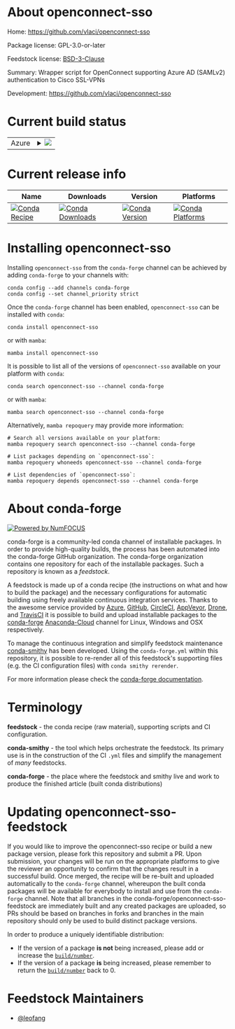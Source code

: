About openconnect-sso
=====================

Home: https://github.com/vlaci/openconnect-sso

Package license: GPL-3.0-or-later

Feedstock license: [BSD-3-Clause](https://github.com/conda-forge/openconnect-sso-feedstock/blob/main/LICENSE.txt)

Summary: Wrapper script for OpenConnect supporting Azure AD (SAMLv2) authentication to Cisco SSL-VPNs

Development: https://github.com/vlaci/openconnect-sso

Current build status
====================


<table>
    
  <tr>
    <td>Azure</td>
    <td>
      <details>
        <summary>
          <a href="https://dev.azure.com/conda-forge/feedstock-builds/_build/latest?definitionId=16493&branchName=main">
            <img src="https://dev.azure.com/conda-forge/feedstock-builds/_apis/build/status/openconnect-sso-feedstock?branchName=main">
          </a>
        </summary>
        <table>
          <thead><tr><th>Variant</th><th>Status</th></tr></thead>
          <tbody><tr>
              <td>linux_64_python3.10.____cpython</td>
              <td>
                <a href="https://dev.azure.com/conda-forge/feedstock-builds/_build/latest?definitionId=16493&branchName=main">
                  <img src="https://dev.azure.com/conda-forge/feedstock-builds/_apis/build/status/openconnect-sso-feedstock?branchName=main&jobName=linux&configuration=linux_64_python3.10.____cpython" alt="variant">
                </a>
              </td>
            </tr><tr>
              <td>linux_64_python3.7.____cpython</td>
              <td>
                <a href="https://dev.azure.com/conda-forge/feedstock-builds/_build/latest?definitionId=16493&branchName=main">
                  <img src="https://dev.azure.com/conda-forge/feedstock-builds/_apis/build/status/openconnect-sso-feedstock?branchName=main&jobName=linux&configuration=linux_64_python3.7.____cpython" alt="variant">
                </a>
              </td>
            </tr><tr>
              <td>linux_64_python3.8.____cpython</td>
              <td>
                <a href="https://dev.azure.com/conda-forge/feedstock-builds/_build/latest?definitionId=16493&branchName=main">
                  <img src="https://dev.azure.com/conda-forge/feedstock-builds/_apis/build/status/openconnect-sso-feedstock?branchName=main&jobName=linux&configuration=linux_64_python3.8.____cpython" alt="variant">
                </a>
              </td>
            </tr><tr>
              <td>linux_64_python3.9.____cpython</td>
              <td>
                <a href="https://dev.azure.com/conda-forge/feedstock-builds/_build/latest?definitionId=16493&branchName=main">
                  <img src="https://dev.azure.com/conda-forge/feedstock-builds/_apis/build/status/openconnect-sso-feedstock?branchName=main&jobName=linux&configuration=linux_64_python3.9.____cpython" alt="variant">
                </a>
              </td>
            </tr><tr>
              <td>osx_64_python3.10.____cpython</td>
              <td>
                <a href="https://dev.azure.com/conda-forge/feedstock-builds/_build/latest?definitionId=16493&branchName=main">
                  <img src="https://dev.azure.com/conda-forge/feedstock-builds/_apis/build/status/openconnect-sso-feedstock?branchName=main&jobName=osx&configuration=osx_64_python3.10.____cpython" alt="variant">
                </a>
              </td>
            </tr><tr>
              <td>osx_64_python3.7.____cpython</td>
              <td>
                <a href="https://dev.azure.com/conda-forge/feedstock-builds/_build/latest?definitionId=16493&branchName=main">
                  <img src="https://dev.azure.com/conda-forge/feedstock-builds/_apis/build/status/openconnect-sso-feedstock?branchName=main&jobName=osx&configuration=osx_64_python3.7.____cpython" alt="variant">
                </a>
              </td>
            </tr><tr>
              <td>osx_64_python3.8.____cpython</td>
              <td>
                <a href="https://dev.azure.com/conda-forge/feedstock-builds/_build/latest?definitionId=16493&branchName=main">
                  <img src="https://dev.azure.com/conda-forge/feedstock-builds/_apis/build/status/openconnect-sso-feedstock?branchName=main&jobName=osx&configuration=osx_64_python3.8.____cpython" alt="variant">
                </a>
              </td>
            </tr><tr>
              <td>osx_64_python3.9.____cpython</td>
              <td>
                <a href="https://dev.azure.com/conda-forge/feedstock-builds/_build/latest?definitionId=16493&branchName=main">
                  <img src="https://dev.azure.com/conda-forge/feedstock-builds/_apis/build/status/openconnect-sso-feedstock?branchName=main&jobName=osx&configuration=osx_64_python3.9.____cpython" alt="variant">
                </a>
              </td>
            </tr><tr>
              <td>osx_arm64_python3.10.____cpython</td>
              <td>
                <a href="https://dev.azure.com/conda-forge/feedstock-builds/_build/latest?definitionId=16493&branchName=main">
                  <img src="https://dev.azure.com/conda-forge/feedstock-builds/_apis/build/status/openconnect-sso-feedstock?branchName=main&jobName=osx&configuration=osx_arm64_python3.10.____cpython" alt="variant">
                </a>
              </td>
            </tr><tr>
              <td>osx_arm64_python3.8.____cpython</td>
              <td>
                <a href="https://dev.azure.com/conda-forge/feedstock-builds/_build/latest?definitionId=16493&branchName=main">
                  <img src="https://dev.azure.com/conda-forge/feedstock-builds/_apis/build/status/openconnect-sso-feedstock?branchName=main&jobName=osx&configuration=osx_arm64_python3.8.____cpython" alt="variant">
                </a>
              </td>
            </tr><tr>
              <td>osx_arm64_python3.9.____cpython</td>
              <td>
                <a href="https://dev.azure.com/conda-forge/feedstock-builds/_build/latest?definitionId=16493&branchName=main">
                  <img src="https://dev.azure.com/conda-forge/feedstock-builds/_apis/build/status/openconnect-sso-feedstock?branchName=main&jobName=osx&configuration=osx_arm64_python3.9.____cpython" alt="variant">
                </a>
              </td>
            </tr>
          </tbody>
        </table>
      </details>
    </td>
  </tr>
</table>

Current release info
====================

| Name | Downloads | Version | Platforms |
| --- | --- | --- | --- |
| [![Conda Recipe](https://img.shields.io/badge/recipe-openconnect--sso-green.svg)](https://anaconda.org/conda-forge/openconnect-sso) | [![Conda Downloads](https://img.shields.io/conda/dn/conda-forge/openconnect-sso.svg)](https://anaconda.org/conda-forge/openconnect-sso) | [![Conda Version](https://img.shields.io/conda/vn/conda-forge/openconnect-sso.svg)](https://anaconda.org/conda-forge/openconnect-sso) | [![Conda Platforms](https://img.shields.io/conda/pn/conda-forge/openconnect-sso.svg)](https://anaconda.org/conda-forge/openconnect-sso) |

Installing openconnect-sso
==========================

Installing `openconnect-sso` from the `conda-forge` channel can be achieved by adding `conda-forge` to your channels with:

```
conda config --add channels conda-forge
conda config --set channel_priority strict
```

Once the `conda-forge` channel has been enabled, `openconnect-sso` can be installed with `conda`:

```
conda install openconnect-sso
```

or with `mamba`:

```
mamba install openconnect-sso
```

It is possible to list all of the versions of `openconnect-sso` available on your platform with `conda`:

```
conda search openconnect-sso --channel conda-forge
```

or with `mamba`:

```
mamba search openconnect-sso --channel conda-forge
```

Alternatively, `mamba repoquery` may provide more information:

```
# Search all versions available on your platform:
mamba repoquery search openconnect-sso --channel conda-forge

# List packages depending on `openconnect-sso`:
mamba repoquery whoneeds openconnect-sso --channel conda-forge

# List dependencies of `openconnect-sso`:
mamba repoquery depends openconnect-sso --channel conda-forge
```


About conda-forge
=================

[![Powered by
NumFOCUS](https://img.shields.io/badge/powered%20by-NumFOCUS-orange.svg?style=flat&colorA=E1523D&colorB=007D8A)](https://numfocus.org)

conda-forge is a community-led conda channel of installable packages.
In order to provide high-quality builds, the process has been automated into the
conda-forge GitHub organization. The conda-forge organization contains one repository
for each of the installable packages. Such a repository is known as a *feedstock*.

A feedstock is made up of a conda recipe (the instructions on what and how to build
the package) and the necessary configurations for automatic building using freely
available continuous integration services. Thanks to the awesome service provided by
[Azure](https://azure.microsoft.com/en-us/services/devops/), [GitHub](https://github.com/),
[CircleCI](https://circleci.com/), [AppVeyor](https://www.appveyor.com/),
[Drone](https://cloud.drone.io/welcome), and [TravisCI](https://travis-ci.com/)
it is possible to build and upload installable packages to the
[conda-forge](https://anaconda.org/conda-forge) [Anaconda-Cloud](https://anaconda.org/)
channel for Linux, Windows and OSX respectively.

To manage the continuous integration and simplify feedstock maintenance
[conda-smithy](https://github.com/conda-forge/conda-smithy) has been developed.
Using the ``conda-forge.yml`` within this repository, it is possible to re-render all of
this feedstock's supporting files (e.g. the CI configuration files) with ``conda smithy rerender``.

For more information please check the [conda-forge documentation](https://conda-forge.org/docs/).

Terminology
===========

**feedstock** - the conda recipe (raw material), supporting scripts and CI configuration.

**conda-smithy** - the tool which helps orchestrate the feedstock.
                   Its primary use is in the construction of the CI ``.yml`` files
                   and simplify the management of *many* feedstocks.

**conda-forge** - the place where the feedstock and smithy live and work to
                  produce the finished article (built conda distributions)


Updating openconnect-sso-feedstock
==================================

If you would like to improve the openconnect-sso recipe or build a new
package version, please fork this repository and submit a PR. Upon submission,
your changes will be run on the appropriate platforms to give the reviewer an
opportunity to confirm that the changes result in a successful build. Once
merged, the recipe will be re-built and uploaded automatically to the
`conda-forge` channel, whereupon the built conda packages will be available for
everybody to install and use from the `conda-forge` channel.
Note that all branches in the conda-forge/openconnect-sso-feedstock are
immediately built and any created packages are uploaded, so PRs should be based
on branches in forks and branches in the main repository should only be used to
build distinct package versions.

In order to produce a uniquely identifiable distribution:
 * If the version of a package **is not** being increased, please add or increase
   the [``build/number``](https://docs.conda.io/projects/conda-build/en/latest/resources/define-metadata.html#build-number-and-string).
 * If the version of a package **is** being increased, please remember to return
   the [``build/number``](https://docs.conda.io/projects/conda-build/en/latest/resources/define-metadata.html#build-number-and-string)
   back to 0.

Feedstock Maintainers
=====================

* [@leofang](https://github.com/leofang/)


